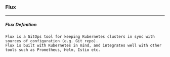 ### Flux
---
##### Flux Definition
```
Flux is a GitOps tool for keeping Kubernetes clusters in sync with sources of configuration (e.g. Git repo).
Flux is built with Kubernetes in mind, and integrates well with other tools such as Prometheus, Helm, Istio etc.
```
